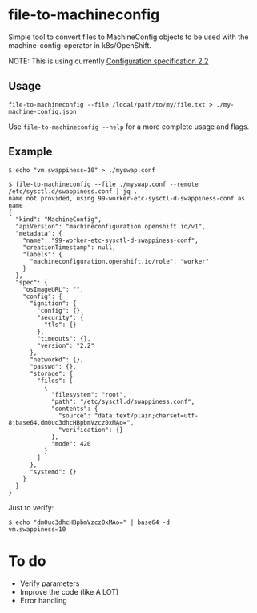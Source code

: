 # file-to-machineconfig
Simple tool to convert files to MachineConfig objects to be used with the machine-config-operator in k8s/OpenShift.

NOTE: This is using currently [Configuration specification 2.2](https://coreos.com/ignition/docs/latest/configuration-v2_2.html)

## Usage

```
file-to-machineconfig --file /local/path/to/my/file.txt > ./my-machine-config.json
```

Use `file-to-machineconfig --help` for a more complete usage and flags.

## Example

```
$ echo "vm.swappiness=10" > ./myswap.conf

$ file-to-machineconfig --file ./myswap.conf --remote /etc/sysctl.d/swappiness.conf | jq .
name not provided, using 99-worker-etc-sysctl-d-swappiness-conf as name
{
  "kind": "MachineConfig",
  "apiVersion": "machineconfiguration.openshift.io/v1",
  "metadata": {
    "name": "99-worker-etc-sysctl-d-swappiness-conf",
    "creationTimestamp": null,
    "labels": {
      "machineconfiguration.openshift.io/role": "worker"
    }
  },
  "spec": {
    "osImageURL": "",
    "config": {
      "ignition": {
        "config": {},
        "security": {
          "tls": {}
        },
        "timeouts": {},
        "version": "2.2"
      },
      "networkd": {},
      "passwd": {},
      "storage": {
        "files": [
          {
            "filesystem": "root",
            "path": "/etc/sysctl.d/swappiness.conf",
            "contents": {
              "source": "data:text/plain;charset=utf-8;base64,dm0uc3dhcHBpbmVzcz0xMAo=",
              "verification": {}
            },
            "mode": 420
          }
        ]
      },
      "systemd": {}
    }
  }
}
```

Just to verify:

```
$ echo "dm0uc3dhcHBpbmVzcz0xMAo=" | base64 -d
vm.swappiness=10
```

# To do
* Verify parameters
* Improve the code (like A LOT)
* Error handling